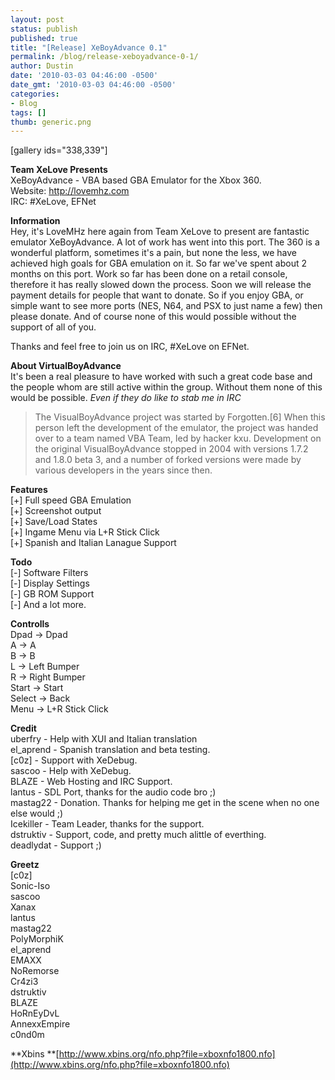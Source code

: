 ```yaml
---
layout: post
status: publish
published: true
title: "[Release] XeBoyAdvance 0.1"
permalink: /blog/release-xeboyadvance-0-1/
author: Dustin
date: '2010-03-03 04:46:00 -0500'
date_gmt: '2010-03-03 04:46:00 -0500'
categories:
- Blog
tags: []
thumb: generic.png
---
```

[gallery ids="338,339"]

**Team XeLove Presents**  
XeBoyAdvance - VBA based GBA Emulator for the Xbox 360.  
Website: http://lovemhz.com  
IRC: #XeLove, EFNet

**Information**  
Hey, it's LoveMHz here again from Team XeLove to present are fantastic emulator
XeBoyAdvance. A lot of work has went into this port. The 360 is a wonderful
platform, sometimes it's a pain, but none the less, we have achieved high goals
for GBA emulation on it. So far we've spent about 2 months on this port. Work so
far has been done on a retail console, therefore it has really slowed down the
process. Soon we will release the payment details for people that want to
donate. So if you enjoy GBA, or simple want to see more ports (NES, N64, and PSX
to just name a few) then please donate. And of course none of this would
possible without the support of all of you.

Thanks and feel free to join us on IRC, #XeLove on EFNet.

<!--more-->

**About VirtualBoyAdvance**  
It's been a real pleasure to have worked with such a great code base and the
people whom are still active within the group. Without them none of this would
be possible. *Even if they do like to stab me in IRC*

> The VisualBoyAdvance project was started by Forgotten.[6] When this person
left the development of the emulator, the project was handed over to a team
named VBA Team, led by hacker kxu. Development on the original VisualBoyAdvance
stopped in 2004 with versions 1.7.2 and 1.8.0 beta 3, and a number of forked
versions were made by various developers in the years since then.

**Features**  
[+] Full speed GBA Emulation  
[+] Screenshot output  
[+] Save/Load States  
[+] Ingame Menu via L+R Stick Click  
[+] Spanish and Italian Lanague Support

**Todo**  
[-] Software Filters  
[-] Display Settings  
[-] GB ROM Support  
[-] And a lot more.

**Controlls**  
Dpad -> Dpad  
A -> A  
B -> B  
L -> Left Bumper  
R -> Right Bumper  
Start -> Start  
Select -> Back  
Menu -> L+R Stick Click

**Credit**  
uberfry - Help with XUI and Italian translation  
el_aprend - Spanish translation and beta testing.  
[c0z] - Support with XeDebug.  
sascoo - Help with XeDebug.  
BLAZE - Web Hosting and IRC Support.  
lantus - SDL Port, thanks for the audio code bro ;)  
mastag22 - Donation. Thanks for helping me get in the scene when no one else would ;)  
Icekiller - Team Leader, thanks for the support.  
dstruktiv - Support, code, and pretty much alittle of everthing.  
deadlydat - Support ;)

**Greetz**  
[c0z]  
Sonic-Iso  
sascoo  
Xanax  
lantus  
mastag22  
PolyMorphiK  
el_aprend  
EMAXX  
NoRemorse  
Cr4zi3  
dstruktiv  
BLAZE  
HoRnEyDvL  
AnnexxEmpire  
c0nd0m

**Xbins **[http://www.xbins.org/nfo.php?file=xboxnfo1800.nfo](http://www.xbins.org/nfo.php?file=xboxnfo1800.nfo)
